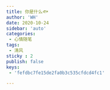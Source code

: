 ```yaml
---
title: 你是什么🐟
author: 'WH'
date: 2020-10-24
sidebar: 'auto'
categories:
 - 心情随笔
tags:
 - 清风
sticky : 2
publish: false
keys:
 - 'fefdbc7fe15de2fa0b3c535cfdcd4fc1'

---
```


# 
